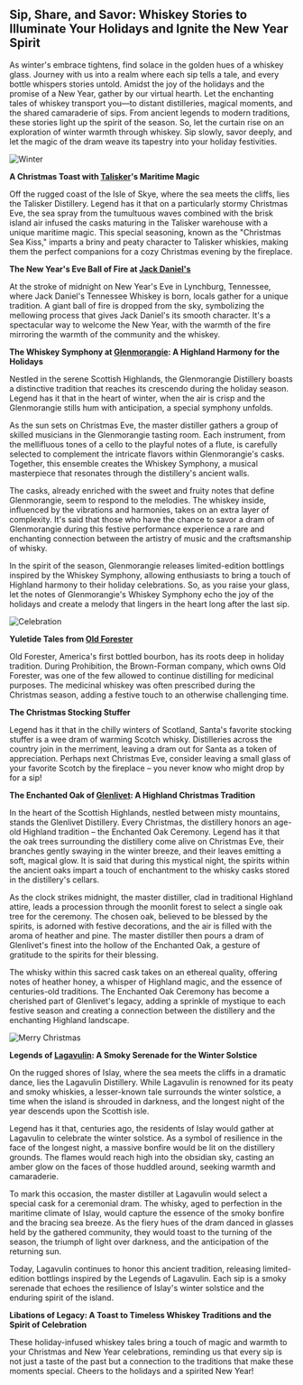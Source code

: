 ## Sip, Share, and Savor: Whiskey Stories to Illuminate Your Holidays and Ignite the New Year Spirit

As winter's embrace tightens, find solace in the golden hues of a whiskey glass. Journey with us into a realm where each sip tells a tale, and every bottle whispers stories untold. Amidst the joy of the holidays and the promise of a New Year, gather by our virtual hearth. Let the enchanting tales of whiskey transport you—to distant distilleries, magical moments, and the shared camaraderie of sips. From ancient legends to modern traditions, these stories light up the spirit of the season. So, let the curtain rise on an exploration of winter warmth through whiskey. Sip slowly, savor deeply, and let the magic of the dram weave its tapestry into your holiday festivities.

![Winter](assets/posts/CraftingCheersWhiskeyTalesForAMerryChristmasAndToKickstartYourNewYear/winter.webp)

**A Christmas Toast with [Talisker](test)'s Maritime Magic**

Off the rugged coast of the Isle of Skye, where the sea meets the cliffs, lies the Talisker Distillery. Legend has it that on a particularly stormy Christmas Eve, the sea spray from the tumultuous waves combined with the brisk island air infused the casks maturing in the Talisker warehouse with a unique maritime magic. This special seasoning, known as the "Christmas Sea Kiss," imparts a briny and peaty character to Talisker whiskies, making them the perfect companions for a cozy Christmas evening by the fireplace.

**The New Year's Eve Ball of Fire at [Jack Daniel's](test)**

At the stroke of midnight on New Year's Eve in Lynchburg, Tennessee, where Jack Daniel's Tennessee Whiskey is born, locals gather for a unique tradition. A giant ball of fire is dropped from the sky, symbolizing the mellowing process that gives Jack Daniel's its smooth character. It's a spectacular way to welcome the New Year, with the warmth of the fire mirroring the warmth of the community and the whiskey.

**The Whiskey Symphony at [Glenmorangie](test): A Highland Harmony for the Holidays**

Nestled in the serene Scottish Highlands, the Glenmorangie Distillery boasts a distinctive tradition that reaches its crescendo during the holiday season. Legend has it that in the heart of winter, when the air is crisp and the Glenmorangie stills hum with anticipation, a special symphony unfolds.

As the sun sets on Christmas Eve, the master distiller gathers a group of skilled musicians in the Glenmorangie tasting room. Each instrument, from the mellifluous tones of a cello to the playful notes of a flute, is carefully selected to complement the intricate flavors within Glenmorangie's casks. Together, this ensemble creates the Whiskey Symphony, a musical masterpiece that resonates through the distillery's ancient walls.

The casks, already enriched with the sweet and fruity notes that define Glenmorangie, seem to respond to the melodies. The whiskey inside, influenced by the vibrations and harmonies, takes on an extra layer of complexity. It's said that those who have the chance to savor a dram of Glenmorangie during this festive performance experience a rare and enchanting connection between the artistry of music and the craftsmanship of whisky.

In the spirit of the season, Glenmorangie releases limited-edition bottlings inspired by the Whiskey Symphony, allowing enthusiasts to bring a touch of Highland harmony to their holiday celebrations. So, as you raise your glass, let the notes of Glenmorangie's Whiskey Symphony echo the joy of the holidays and create a melody that lingers in the heart long after the last sip.

![Celebration](assets/posts/CraftingCheersWhiskeyTalesForAMerryChristmasAndToKickstartYourNewYear/celebration.webp)

**Yuletide Tales from [Old Forester](test)**

Old Forester, America's first bottled bourbon, has its roots deep in holiday tradition. During Prohibition, the Brown-Forman company, which owns Old Forester, was one of the few allowed to continue distilling for medicinal purposes. The medicinal whiskey was often prescribed during the Christmas season, adding a festive touch to an otherwise challenging time.

**The Christmas Stocking Stuffer**

Legend has it that in the chilly winters of Scotland, Santa's favorite stocking stuffer is a wee dram of warming Scotch whisky. Distilleries across the country join in the merriment, leaving a dram out for Santa as a token of appreciation. Perhaps next Christmas Eve, consider leaving a small glass of your favorite Scotch by the fireplace – you never know who might drop by for a sip!

**The Enchanted Oak of [Glenlivet](test): A Highland Christmas Tradition**

In the heart of the Scottish Highlands, nestled between misty mountains, stands the Glenlivet Distillery. Every Christmas, the distillery honors an age-old Highland tradition – the Enchanted Oak Ceremony. Legend has it that the oak trees surrounding the distillery come alive on Christmas Eve, their branches gently swaying in the winter breeze, and their leaves emitting a soft, magical glow. It is said that during this mystical night, the spirits within the ancient oaks impart a touch of enchantment to the whisky casks stored in the distillery's cellars.

As the clock strikes midnight, the master distiller, clad in traditional Highland attire, leads a procession through the moonlit forest to select a single oak tree for the ceremony. The chosen oak, believed to be blessed by the spirits, is adorned with festive decorations, and the air is filled with the aroma of heather and pine. The master distiller then pours a dram of Glenlivet's finest into the hollow of the Enchanted Oak, a gesture of gratitude to the spirits for their blessing.

The whisky within this sacred cask takes on an ethereal quality, offering notes of heather honey, a whisper of Highland magic, and the essence of centuries-old traditions. The Enchanted Oak Ceremony has become a cherished part of Glenlivet's legacy, adding a sprinkle of mystique to each festive season and creating a connection between the distillery and the enchanting Highland landscape.

![Merry Christmas](assets/posts/CraftingCheersWhiskeyTalesForAMerryChristmasAndToKickstartYourNewYear/christmas.webp)

**Legends of [Lagavulin](test): A Smoky Serenade for the Winter Solstice**

On the rugged shores of Islay, where the sea meets the cliffs in a dramatic dance, lies the Lagavulin Distillery. While Lagavulin is renowned for its peaty and smoky whiskies, a lesser-known tale surrounds the winter solstice, a time when the island is shrouded in darkness, and the longest night of the year descends upon the Scottish isle.

Legend has it that, centuries ago, the residents of Islay would gather at Lagavulin to celebrate the winter solstice. As a symbol of resilience in the face of the longest night, a massive bonfire would be lit on the distillery grounds. The flames would reach high into the obsidian sky, casting an amber glow on the faces of those huddled around, seeking warmth and camaraderie.

To mark this occasion, the master distiller at Lagavulin would select a special cask for a ceremonial dram. The whisky, aged to perfection in the maritime climate of Islay, would capture the essence of the smoky bonfire and the bracing sea breeze. As the fiery hues of the dram danced in glasses held by the gathered community, they would toast to the turning of the season, the triumph of light over darkness, and the anticipation of the returning sun.

Today, Lagavulin continues to honor this ancient tradition, releasing limited-edition bottlings inspired by the Legends of Lagavulin. Each sip is a smoky serenade that echoes the resilience of Islay's winter solstice and the enduring spirit of the island.

**Libations of Legacy: A Toast to Timeless Whiskey Traditions and the Spirit of Celebration**

These holiday-infused whiskey tales bring a touch of magic and warmth to your Christmas and New Year celebrations, reminding us that every sip is not just a taste of the past but a connection to the traditions that make these moments special. Cheers to the holidays and a spirited New Year!
